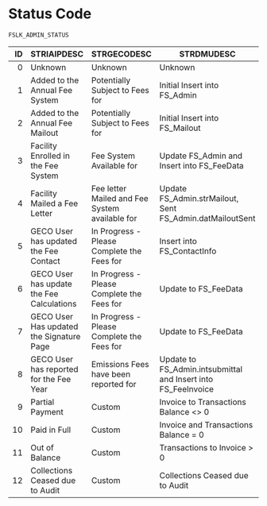 # Status Code

`FSLK_ADMIN_STATUS`

|   ID | STRIAIPDESC                               | STRGECODESC                                    | STRDMUDESC                                                    |
|-----:|-------------------------------------------|------------------------------------------------|---------------------------------------------------------------|
|    0 | Unknown                                   | Unknown                                        | Unknown                                                       |
|    1 | Added to the Annual Fee System            | Potentially Subject to Fees for                | Initial Insert into FS_Admin                                  |
|    2 | Added to the Annual Fee Mailout           | Potentially Subject to Fees for                | Initial Insert into FS_Mailout                                |
|    3 | Facility Enrolled in the Fee System       | Fee System Available for                       | Update FS_Admin and Insert into FS_FeeData                    |
|    4 | Facility Mailed a Fee Letter              | Fee letter Mailed and Fee System available for | Update FS_Admin.strMailout, Sent FS_Admin.datMailoutSent      |
|    5 | GECO User has updated the Fee Contact     | In Progress - Please Complete the Fees for     | Insert into FS_ContactInfo                                    |
|    6 | GECO User has update the Fee Calculations | In Progress - Please Complete the Fees for     | Update to FS_FeeData                                          |
|    7 | GECO User Has updated the Signature Page  | In Progress - Please Complete the Fees for     | Update to FS_FeeData                                          |
|    8 | GECO User has reported for the Fee Year   | Emissions Fees have been reported for          | Update to FS_Admin.intsubmittal and Insert into FS_FeeInvoice |
|    9 | Partial Payment                           | Custom                                         | Invoice to Transactions Balance <> 0                          |
|   10 | Paid in Full                              | Custom                                         | Invoice and Transactions Balance = 0                          |
|   11 | Out of Balance                            | Custom                                         | Transactions to Invoice > 0                                   |
|   12 | Collections Ceased due to Audit           | Custom                                         | Collections Ceased due to Audit                               |
